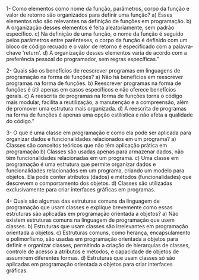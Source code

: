 1- Como elementos como nome da função, parâmetros, corpo da função e valor de retorno são organizados para definir uma função?
a) Esses elementos não são relevantes na definição de funções em programação.
b) A organização desses elementos é feita aleatoriamente, sem padrão específico.
c) Na definição de uma função, o nome da função é seguido pelos parâmetros entre parênteses, o corpo da função é definido com um bloco de código recuado e o valor de retorno é especificado com a palavra-chave 'return'.
d) A organização desses elementos varia de acordo com a preferência pessoal do programador, sem regras específicas."

2- Quais são os benefícios de reescrever programas em linguagens de programação na forma de funções?
a) Não há benefícios em reescrever programas na forma de funções.
b) Reescrever programas na forma de funções é útil apenas em casos específicos e não oferece benefícios gerais.
c) A reescrita de programas na forma de funções torna o código mais modular, facilita a reutilização, a manutenção e a compreensão, além de promover uma estrutura mais organizada.
d) A reescrita de programas na forma de funções é apenas uma opção estilística e não afeta a qualidade do código."

3- O que é uma classe em programação e como ela pode ser aplicada para organizar dados e funcionalidades relacionados em um programa?
a) Classes são conceitos teóricos que não têm aplicação prática em programação
b) Classes são usadas apenas para armazenar dados, não têm funcionalidades relacionadas em um programa.
c) Uma classe em programação é uma estrutura que permite organizar dados e funcionalidades relacionados em um programa, criando um modelo para objetos. Ela pode conter atributos (dados) e métodos (funcionalidades) que descrevem o comportamento dos objetos.
d) Classes são utilizadas exclusivamente para criar interfaces gráficas em programas.


4- Quais são algumas das estruturas comuns da linguagem de programação que usam classes e explique brevemente como essas estruturas são aplicadas em programação orientada a objetos?
a) Não existem estruturas comuns na linguagem de programação que usem classes.
b) Estruturas que usam classes são irrelevantes em programação orientada a objetos.
c) Estruturas comuns, como herança, encapsulamento e polimorfismo, são usadas em programação orientada a objetos para definir e organizar classes, permitindo a criação de hierarquias de classes, controle de acesso a atributos e métodos, e capacidade de objetos de assumirem diferentes formas.
d) Estruturas que usam classes só são aplicadas em programação orientada a objetos para criar interfaces gráficas.

